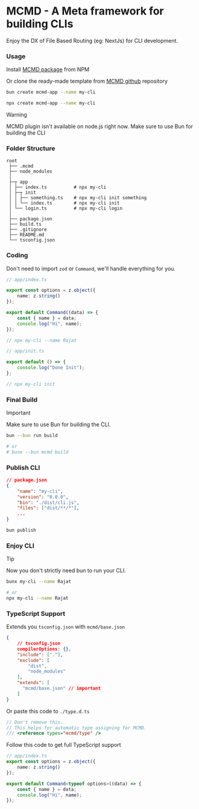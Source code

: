 # MCMD - A Meta framework for building CLIs

Enjoy the DX of File Based Routing (eg: NextJs) for CLI development.

### Usage

Install [MCMD package](https://npmjs.com/package/mcmd) from NPM

Or clone the ready-made template from [MCMD github](https://github.com/manolo-in/create-mcmd-app) repository
```bash
bun create mcmd-app --name my-cli
```

```bash
npx create mcmd-app --name my-cli
```


> [!WARNING]
> MCMD plugin isn't available on node.js right now. Make sure to use Bun for building the CLI

### Folder Structure

```
root
 ├── .mcmd
 ├── node_modules
 │
 ├─┬ app
 │ ├── index.ts          # npx my-cli
 │ ├─┬ init
 │ │ ├── something.ts    # npx my-cli init something
 │ │ └── index.ts        # npx my-cli init
 │ └── login.ts          # npx my-cli login
 │
 ├── package.json
 ├── build.ts
 ├── .gitignore
 ├── README.md
 └── tsconfig.json
```

### Coding

Don't need to import `zod` or `Command`, we'll handle everything for you.

```ts
// app/index.ts

export const options = z.object({
    name: z.string()
});

export default Command((data) => {
    const { name } = data;
    console.log("Hi", name);
});

// npx my-cli --name Rajat
```

```ts
// app/init.ts

export default () => {
    console.log("Done Init");
};

// npx my-cli init
```

### Final Build

> [!IMPORTANT]
> Make sure to use Bun for building the CLI.

```bash
bun --bun run build

# or
# bunx --bun mcmd build
```


### Publish CLI

```json
// package.json
{
    "name": "my-cli",
    "version": "0.0.0",
    "bin": "./dist/cli.js",
    "files": ["dist/**/*"],
    ...
}
```

```bash
bun publish
```

### Enjoy CLI

> [!TIP]
> Now you don't strictly need bun to run your CLI.

```bash
bunx my-cli --name Rajat

# or
npx my-cli --name Rajat
```

### TypeScript Support

Extends you `tsconfig.json` with `mcmd/base.json`
```json
{
    // tsconfig.json
    compilerOptions: {},
    "include": ["."],
    "exclude": [
        "dist",
        "node_modules"
    ],
    "extends": [
      "mcmd/base.json" // important
    ]
}
```

Or paste this code to `./type.d.ts`
```ts
// Don't remove this.
// This helps for automatic type assigning for MCMD.
/// <reference types="mcmd/type" />
```

Follow this code to get full TypeScript support
```ts
// app/index.ts
export const options = z.object({
    name: z.string()
});

export default Command<typeof options>((data) => {
    const { name } = data;
    console.log("Hi", name);
});
```
